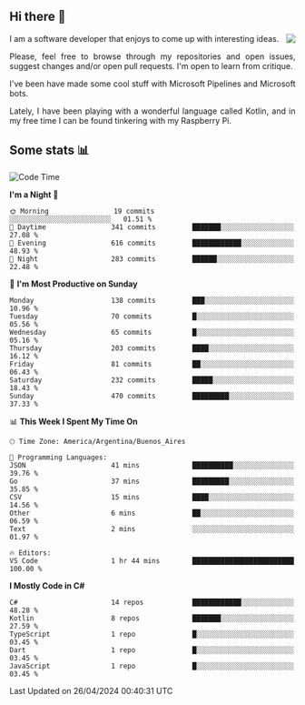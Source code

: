 ## Hi there :slightly_smiling_face:

<img src="https://github-readme-stats.vercel.app/api?username=victorgrycuk&show_icons=true&count_private=true&title_color=F7941E&icon_color=F7941E" align="right">

<p align="justify">
I am a software developer that enjoys to come up with interesting ideas.
<p/>

<p align= "justify">
Please, feel free to browse through my repositories and open issues, suggest changes and/or open pull requests. I'm open to learn from critique.
<p/>


<p align= "justify">
I've been have made some cool stuff with Microsoft Pipelines and Microsoft bots.
<p/>

<p align= "justify">
Lately, I have been playing with a wonderful language called Kotlin, and in my free time I can be found tinkering with my Raspberry Pi.
<p/>

## Some stats :bar_chart:
<!--START_SECTION:waka-->
![Code Time](http://img.shields.io/badge/Code%20Time-1%2C907%20hrs%2059%20mins-blue)

**I'm a Night 🦉** 

```text
🌞 Morning                19 commits          ░░░░░░░░░░░░░░░░░░░░░░░░░   01.51 % 
🌆 Daytime                341 commits         ███████░░░░░░░░░░░░░░░░░░   27.08 % 
🌃 Evening                616 commits         ████████████░░░░░░░░░░░░░   48.93 % 
🌙 Night                  283 commits         ██████░░░░░░░░░░░░░░░░░░░   22.48 % 
```
📅 **I'm Most Productive on Sunday** 

```text
Monday                   138 commits         ███░░░░░░░░░░░░░░░░░░░░░░   10.96 % 
Tuesday                  70 commits          █░░░░░░░░░░░░░░░░░░░░░░░░   05.56 % 
Wednesday                65 commits          █░░░░░░░░░░░░░░░░░░░░░░░░   05.16 % 
Thursday                 203 commits         ████░░░░░░░░░░░░░░░░░░░░░   16.12 % 
Friday                   81 commits          ██░░░░░░░░░░░░░░░░░░░░░░░   06.43 % 
Saturday                 232 commits         █████░░░░░░░░░░░░░░░░░░░░   18.43 % 
Sunday                   470 commits         █████████░░░░░░░░░░░░░░░░   37.33 % 
```


📊 **This Week I Spent My Time On** 

```text
🕑︎ Time Zone: America/Argentina/Buenos_Aires

💬 Programming Languages: 
JSON                     41 mins             ██████████░░░░░░░░░░░░░░░   39.76 % 
Go                       37 mins             █████████░░░░░░░░░░░░░░░░   35.85 % 
CSV                      15 mins             ████░░░░░░░░░░░░░░░░░░░░░   14.56 % 
Other                    6 mins              ██░░░░░░░░░░░░░░░░░░░░░░░   06.59 % 
Text                     2 mins              ░░░░░░░░░░░░░░░░░░░░░░░░░   01.97 % 

🔥 Editors: 
VS Code                  1 hr 44 mins        █████████████████████████   100.00 % 
```

**I Mostly Code in C#** 

```text
C#                       14 repos            ████████████░░░░░░░░░░░░░   48.28 % 
Kotlin                   8 repos             ███████░░░░░░░░░░░░░░░░░░   27.59 % 
TypeScript               1 repo              █░░░░░░░░░░░░░░░░░░░░░░░░   03.45 % 
Dart                     1 repo              █░░░░░░░░░░░░░░░░░░░░░░░░   03.45 % 
JavaScript               1 repo              █░░░░░░░░░░░░░░░░░░░░░░░░   03.45 % 
```




 Last Updated on 26/04/2024 00:40:31 UTC
<!--END_SECTION:waka-->
